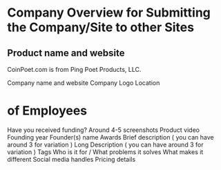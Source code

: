 # Company Overview for Submitting the Company/Site to other Sites

## Product name and website

CoinPoet.com is from Ping Poet Products, LLC.

Company name and website
Company Logo
Location

# of Employees

Have you received funding?
Around 4-5 screenshots
Product video
Founding year
Founder(s) name
Awards
Brief description ( you can have around 3 for variation )
Long Description ( you can have around 3 for variation )
Tags
Who is it for / What problems it solves
What makes it different
Social media handles
Pricing details
